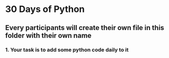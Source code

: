 # 30 Days of Python

## Every participants will create their own file in this folder with their own name

### 1. Your task is to add some python code daily to it
